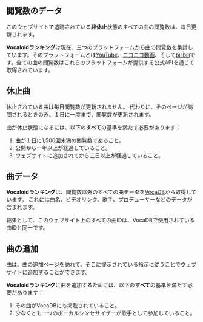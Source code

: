 ## 閲覧数のデータ
このウェブサイトで追跡されている**非休止**状態のすべての曲の閲覧数は、毎日更新されます。

**Vocaloidランキング**は現在、三つのプラットフォームから曲の閲覧数を集計しています。そのプラットフォームとは[YouTube](https://www.youtube.com)、[ニコニコ動画](https://www.nicovideo.jp/)、そして[bilibili](https://www.bilibili.tv)です。全ての曲の閲覧数はこれらのプラットフォームが提供する公式APIを通じて取得されています。

## 休止曲
休止されている曲は毎日閲覧数が更新されません。
代わりに、そのページが訪問されるときのみ、１日に一度まで、閲覧数が更新されます。

曲が休止状態になるには、以下の**すべて**の基準を満たす必要があります：

1. 曲が１日に1,500回未満の閲覧数であること。
2. 公開から一年以上が経過していること。
3. ウェブサイトに追加されてから三日以上が経過していること。

## 曲データ
**Vocaloidランキング**は、閲覧数以外のすべての曲データを[VocaDB](https://vocadb.net/)から取得しています。
これには曲名、ビデオリンク、歌手、プロデューサーなどのデータが含まれます。

結果として、このウェブサイト上のすべての曲IDは、VocaDBで使用されている曲IDと同一です。

## 曲の追加
曲は、[曲の追加](./song/add)ページを訪れて、そこに提示されている指示に従うことでウェブサイトに追加することができます。

**Vocaloidランキング**に曲を追加するためには、以下の**すべて**の基準を満たす必要があります：

1. その曲がVocaDBにも掲載されていること。
2. 少なくとも一つのボーカルシンセサイザーが歌手として参加していること。